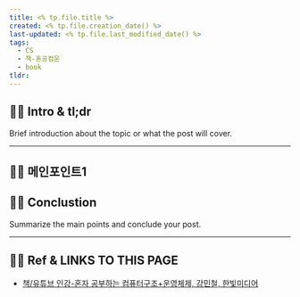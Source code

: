 ```yaml
---
title: <% tp.file.title %>
created: <% tp.file.creation_date() %>
last-updated: <% tp.file.last_modified_date() %>
tags:
  - CS
  - 책-혼공컴운
  - book
tldr:
---
```


## 👯‍♂️ Intro & tl;dr

Brief introduction about the topic or what the post will cover.

--- 

## 👯‍♂️ 메인포인트1

## 👯‍♂️ Conclustion

Summarize the main points and conclude your post.

--- 

## 👯‍♂️ Ref & LINKS TO THIS PAGE

-  [책/유튜브 인강-혼자 공부하는 컴퓨터구조+운영체제, 강민철, 한빛미디어](https://www.youtube.com/watch?v=kFWP6sFKyp0&list=PLYH7OjNUOWLUz15j4Q9M6INxK5J3-59GC)


